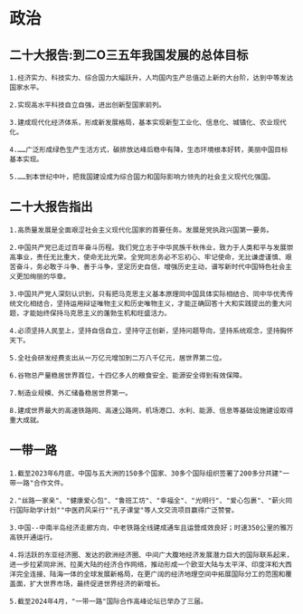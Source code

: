# 政治
## 二十大报告:到二O三五年我国发展的总体目标

    1.经济实力、科技实力、综合国力大幅跃升，人均国内生产总值迈上新的大台阶，达到中等发达国家水平。

    2.实现高水平科技自立自强，进出创新型国家前列。

    3.建成现代化经济体系，形成新发展格局，基本实现新型工业化、信息化、城镇化、农业现代化。

    4.……广泛形成绿色生产生活方式，碳排放达峰后稳中有降，生态环境根本好转，美丽中国目标基本实现。

    5.……到本世纪中叶，把我国建设成为综合国力和国际影响力领先的社会主义现代化强国。

## 二十大报告指出

    1.高质量发展是全面艰涩社会主义现代化国家的首要任务。发展是党执政兴国第一要务。

    2.中国共产党已走过百年奋斗历程。我们党立志于中华民族千秋伟业，致力于人类和平与发展崇高事业，责任无比重大，使命无比光荣。全党同志务必不忘初心、牢记使命，无比谦虚谨慎、艰苦奋斗，务必敢于斗争、善于斗争，坚定历史自信，增强历史主动，谱写新时代中国特色社会主义更加绚丽的华章。

    3.中国共产党人深刻认识到，只有把马克思主义基本原理同中国具体实际相结合、同中华优秀传统文化相结合，坚持运用辩证唯物主义和历史唯物主义，才能正确回答十大和实践提出的重大问题，才能始终保持马克思主义的蓬勃生机和旺盛活力。

    4.必须坚持人民至上，坚持自信自立，坚持守正创新，坚持问题导向，坚持系统观念，坚持胸怀天下。

    5.全社会研发经费支出从一万亿元增加到二万八千亿元，居世界第二位。

    6.谷物总产量稳居世界首位，十四亿多人的粮食安全、能源安全得到有效保障。

    7.制造业规模、外汇储备稳居世界第一。

    8.建成世界最大的高速铁路网、高速公路网，机场港口、水利、能源、信息等基础设施建设取得重大成就。

## 一带一路
    1.截至2023年6月底，中国与五大洲的150多个国家、30多个国际组织签署了200多分共建"一带一路"合作文件。

    2."丝路一家亲"、"健康爱心包"、"鲁班工坊"、"幸福全"、"光明行"、"爱心包裹"、"薪火同行国际助学计划""中医药风采行""孔子课堂"等人文交流项目赢得广泛赞誉。

    3.中国--中南半岛经济走廊方向，中老铁路全线建成通车且运营成效良好；时速350公里的雅万高铁开通运行。

    4.将活跃的东亚经济圈、发达的欧洲经济圈、中间广大腹地经济发展潜力巨大的国际联系起来，进一步拉紧同非洲、拉美大陆的经济合作网络，推动形成一个欧亚大陆与太平洋、印度洋和大西洋完全连接、陆海一体的全球发展新格局，在更广阔的经济地理空间中拓展国际分工的范围和覆盖面，扩大世界市场，最终促进世界经济的新增长。

    5.截至2024年4月，"一带一路"国际合作高峰论坛已举办了三届。
